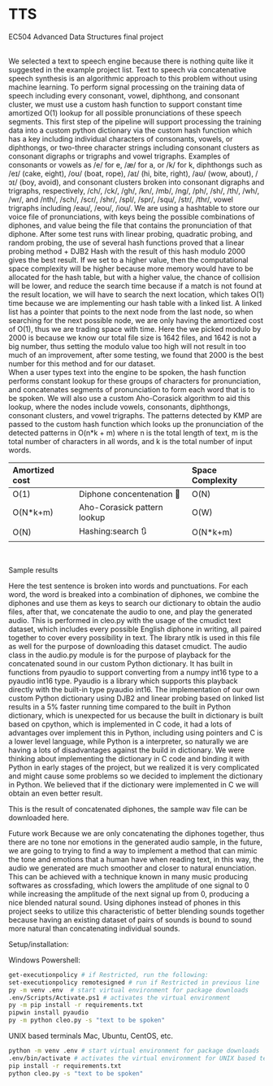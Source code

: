 # TTS
EC504 Advanced Data Structures final project

<br/>
We selected a text to speech engine because there is nothing quite like it suggested in the example project list. Text to speech via concatenative speech synthesis is an algorithmic approach to this problem without using machine learning. To perform signal processing on the training data of speech including every consonant, vowel, diphthong, and consonant cluster, we must use a custom hash function to support constant time amortized O(1) lookup for all possible pronunciations of these speech segments. This first step of the pipeline will support processing the training data into a custom python dictionary via the custom hash function which has a key including individual characters of consonants, vowels, or diphthongs, or two-three character strings including consonant clusters as consonant digraphs or trigraphs and vowel trigraphs. Examples of consonants or vowels as /e/ for e, /æ/ for a, or /k/ for k, diphthongs such as /eɪ/ (cake, eight), /oʊ/ (boat, rope), /aɪ/ (hi, bite, right), /aʊ/ (wow, about), /ɔɪ/ (boy, avoid), and consonant clusters broken into consonant digraphs and trigraphs, respectively, /ch/, /ck/, /gh/, /kn/, /mb/, /ng/, /ph/, /sh/, /th/, /wh/, /wr/, and /nth/, /sch/, /scr/, /shr/, /spl/, /spr/, /squ/, /str/, /thr/, vowel trigraphs including /eau/, /eou/, /iou/. 
We are using a hashtable to store our voice file of pronunciations, with keys being the possible combinations of diphones, and value being the file that contains the pronunciation of that diphone. After some test runs with linear probing, quadratic probing, and random probing, the use of several hash functions proved that a linear probing method + DJB2 Hash with the result of this hash modulo 2000 gives the best result. If we set to a higher value, then the computational space complexity will be higher because more memory would have to be allocated for the hash table, but with a higher value, the chance of collision will be lower, and reduce the search time because if a match is not found at the result location, we will have to search the next location, which takes O(1) time because we are implementing our hash table with a linked list. A linked list has a pointer that points to the next node from the last node, so when searching for the next possible node, we are only having the amortized cost of O(1),  thus we are trading space with time. Here the we picked modulo by 2000 is because we know our total file size is 1642 files, and 1642 is not a big number, thus setting the modulo value too high will not result in too much of an improvement, after some testing, we found that 2000 is the best number for this method and for our dataset. 
<br/>
	When a user types text into the engine to be spoken, the hash function performs constant lookup for these groups of characters for pronunciation, and concatenates segments of pronunciation to form each word that is to be spoken. We will also use a custom Aho-Corasick algorithm to aid this lookup, where the nodes include vowels, consonants, diphthongs, consonant clusters, and vowel trigraphs. The patterns detected by KMP are passed to the custom hash function which looks up the pronunciation of the detected patterns in O(n*k + m) where n is the total length of text, m is the total number of characters in all words, and k is the total number of input words.
	
| Amortized cost|                              | Space Complexity                                     |
| :----------   | :--------------------------- | :--------------------------------------------------- |
| O(1)          | Diphone concentenation 🏴󠁧󠁢󠁥󠁮󠁧󠁧󠁢󠁥    | O(N)                                                 |
| O(N*k+m)      | Aho-Corasick pattern lookup  | O(W)                                                 |
| O(N)          | Hashing:search 🔃           | O(N*k+m)



<br/>

Sample results

Here the test sentence is broken into words and punctuations. For each word, the word is breaked into a combination of diphones, we combine the diphones and use them as keys to search our dictionary to obtain the audio files, after that, we concatenate the audio to one, and play the generated audio. This is performed in cleo.py with the usage of the cmudict text dataset, which includes every possible English diphone in writing, all paired together to cover every possibility in text. The library ntlk is used in this file as well for the purpose of downloading this dataset cmudict. The audio class in the audio.py module is for the purpose of playback for the concatenated sound in our custom Python dictionary. It has built in functions from pyaudio to support converting from a numpy int16 type to a pyaudio int16 type. Pyaudio is a library which supports this playback directly with the built-in type pyaudio int16.
The implementation of our own custom Python dictionary using DJB2 and linear probing based on linked list results in a 5% faster running time compared to the built in Python dictionary, which is unexpected for us because the built in dictionary is built based on cpython, which is implemented in C code, it had a lots of advantages over implement this in Python, including using pointers and C is a lower level language, while Python is a interpreter, so naturally we are having a lots of disadvantages against the build in dictionary. We were thinking about implementing the dictionary in C code and binding it with Python in early stages of the project, but we realized it is very complicated and might cause some problems so we decided to implement the dictionary in Python. We believed that if the dictionary were implemented in C we will obtain an even better result.

This is the result of concatenated diphones, the sample wav file can be downloaded here.



Future work
Because we are only concatenating the diphones together, thus there are no tone nor emotions in the generated audio sample, in the future, we are going to trying to find a way to implement a method that can mimic the tone and emotions that a human have when reading text, in this way, the audio we generated are much smoother and closer to natural enunciation. This can be achieved with a technique known in many music producing softwares as crossfading, which lowers the amplitude of one signal to 0 while increasing the amplitude of the next signal up from 0, producing a nice blended natural sound. Using diphones instead of phones in this project seeks to utilize this characteristic of better blending sounds together because having an existing dataset of pairs of sounds is bound to sound more natural than concatenating individual sounds.


Setup/installation:

Windows Powershell:
```bash
get-executionpolicy # if Restricted, run the following:
set-executionpolicy remotesigned # run if Restricted in previous line
py -m venv .env  # start virtual environment for package downloads
.env/Scripts/Activate.ps1 # activates the virtual environment
py -m pip install -r requirements.txt
pipwin install pyaudio
py -m python cleo.py -s "text to be spoken"
```
UNIX based terminals Mac, Ubuntu, CentOS, etc.
```bash
python -m venv .env # start virtual environment for package downloads 
.env/bin/activate # activates the virtual environment for UNIX based terminals (Mac, Ubuntu, CentOS, etc.)
pip install -r requirements.txt
python cleo.py -s "text to be spoken"
```
